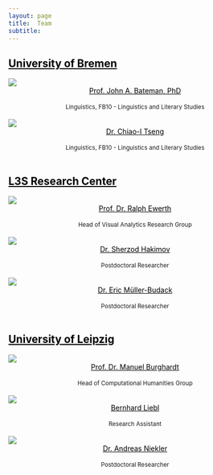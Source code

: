 ```yaml
---
layout: page
title:  Team
subtitle:
---
```


<div><a href="https://www.uni-bremen.de/fb-10" style="color:black"> <h2>University of Bremen</h2></a></div>
  <div class="row">
    <div class="column">
       <img src="../assets/img/John_Bateman.png">
       <center><a href="http://www.fb10.uni-bremen.de/anglistik/langpro/webspace/jb/zfn/index.html" style="color:black">Prof. John A. Bateman, PhD</a></center> <br />
      <center><small>Linguistics, FB10 - Linguistics and Literary Studies</small></center><br />
    </div>
    <div class="column">
       <img src="../assets/img/Chiao_Tseng.png">
       <br />
       <center><a href="https://www.chiaoitseng.de/" style="color:black">Dr. Chiao-I Tseng</a></center> <br />
      <center><small>Linguistics, FB10 - Linguistics and Literary Studies</small></center><br />
    </div>
  </div>

<div><a href="https://www.tib.eu/en/research-development/research-groups-and-labs/visual-analytics" style="color:black"> <h2>L3S Research Center</h2> </a></div>
  <div class="row">
     <div class="column">
      <img src="../assets/img/Ralph_Ewerth.png"><center><a href="https://www.tib.eu/en/research-development/visual-analytics/staff/ralph-ewerth" style="color:black">Prof. Dr. Ralph Ewerth</a></center> <br />
      <center><small>Head of Visual Analytics Research Group</small></center><br />
    </div>
    <div class="column">
      <img src="../assets/img/Sherzod_Hakimov.png">
       <center><a href="https://sherzod-hakimov.github.io/" style="color:black">Dr. Sherzod Hakimov</a></center> <br />
      <center><small>Postdoctoral Researcher</small></center><br />
    </div>
    <div class="column">
      <img src="../assets/img/Eric_Mueller-Budack.png">
       <center><a href="https://www.tib.eu/en/research-development/visual-analytics/staff/eric-mueller-budack" style="color:black">Dr. Eric Müller-Budack</a></center><br />
      <center><small>Postdoctoral Researcher</small></center><br />
    </div>
  </div>

  <div><a href="https://ch.uni-leipzig.de/" style="color:black"> <h2>University of Leipzig</h2></a></div>
  <div class="row">
    <div class="column">
       <img src="../assets/img/Manuel_Burghardt.png">
       <center><a href="https://ch.uni-leipzig.de/burghardt/" style="color:black">Prof. Dr. Manuel Burghardt</a></center> <br />
      <center><small>Head of Computational Humanities Group</small></center><br />
    </div>
    <div class="column">
       <img src="../assets/img/Bernhard_Liebl.png">
       <center><a href="https://ch.uni-leipzig.de/team/" style="color:black">Bernhard Liebl</a></center> <br />
      <center><small>Research Assistant</small></center><br />
    </div>
    <div class="column">
       <img src="../assets/img/Andreas_Niekler.png">
       <center><a href="https://ch.uni-leipzig.de/team/" style="color:black">Dr. Andreas Niekler</a></center> <br />
      <center><small>Postdoctoral Researcher</small></center><br />
    </div>

  </div>
    





